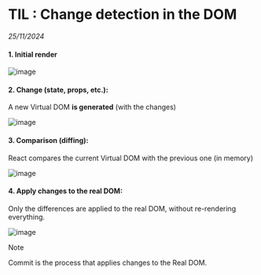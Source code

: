 
# TIL : Change detection in the DOM
_25/11/2024_

#### 1. Initial render

![image](https://github.com/user-attachments/assets/4464dbf0-92d0-4896-a808-8b074696c51a)


#### 2. Change (state, props, etc.):
A new Virtual DOM __is generated__ (with the changes)

![image](https://github.com/user-attachments/assets/5c0acc74-bd5d-448f-8771-99c303628bea)


#### 3. Comparison (diffing):
React compares the current Virtual DOM with the previous one (in memory)


![image](https://github.com/user-attachments/assets/d4b0f3f1-055b-4472-ab33-9ce4811141cf)



#### 4. Apply changes to the real DOM:
Only the differences are applied to the real DOM, without re-rendering everything.

![image](https://github.com/user-attachments/assets/92c03b4d-fb9e-4e6c-80ce-de0daf2c58fd)



>[!NOTE]
> Commit is the process that applies changes to the Real DOM.
